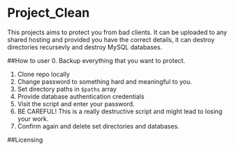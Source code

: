 Project_Clean
=============

This projects aims to protect you from bad clients. It can be uploaded to any shared hosting and provided you have the correct details, it can destroy directories recursevly and destroy MySQL databases.

##How to user
0. Backup everything that you want to protect.
1. Clone repo locally
2. Change password to something hard and meaningful to you.
3. Set directory paths in `$paths` array
4. Provide database authentication credentials
5. Visit the script and enter your password.
6. BE CAREFUL! This is a really destructive script and might lead to losing your work.
7. Confirm again and delete set directories and databases.



##Licensing
